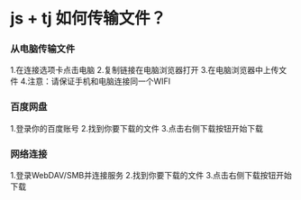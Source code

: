 <!-- ---
title: Script + tq 如何传输文件？
date: 2022-04-23 16:17:32
--- -->

# js + tj 如何传输文件？

### 从电脑传输文件

1.在连接选项卡点击电脑
2.复制链接在电脑浏览器打开
3.在电脑浏览器中上传文件
4.注意：请保证手机和电脑连接同一个WIFI

### 百度网盘

1.登录你的百度账号
2.找到你要下载的文件
3.点击右侧下载按钮开始下载


### 网络连接
1.登录WebDAV/SMB并连接服务
2.找到你要下载的文件
3.点击右侧下载按钮开始下载
